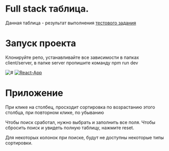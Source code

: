 <h1>Full stack таблица.</h1>

<p>Данная таблица - результат выполнения <a href="https://faint-adasaurus-4bc.notion.site/web-React-js-22257203622947f8879c527bf8ed0f48" alt="">тестового задания</a></p>

<h1>Запуск проекта</h1>

<p>Клонируйте репо, устанавливайте все зависимости в папках client/server, в папке server пропишите команду npm run dev</p>

<img src="https://ibb.co/d5NC5vk" alt="#">
<a href="https://ibb.co/d5NC5vk"><img src="https://i.ibb.co/kSLbSTq/React-App.png" alt="React-App" border="0"></a>
<h1>Приложение</h1>

<p>При клике на столбец, просходит сортировка по возрастанию этого столбца, при повторном клике, по убыванию</p>
<p>Чтобы поиск сработал, нужно выбрать и заполнить все поля. Чтобы сбросить поиск и увидеть полную таблицу, нажмите reset.</p>
<p>Для некоторых колонок при поиске, будут не доступны некоторые типы сортировки.</p>
